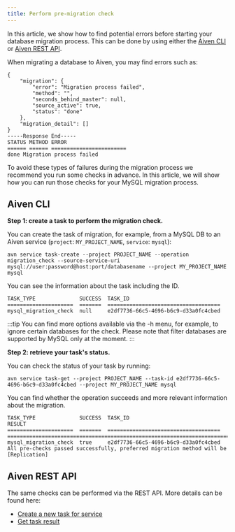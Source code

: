 ```yaml
---
title: Perform pre-migration check
---
```


In this article, we show how to find potential errors before starting
your database migration process. This can be done by using either the
[Aiven CLI](https://github.com/aiven/aiven-client) or [Aiven REST
API](https://api.aiven.io/doc/#section/Introduction).

When migrating a database to Aiven, you may find errors such as:

```shell
{
    "migration": {
        "error": "Migration process failed",
        "method": "",
        "seconds_behind_master": null,
        "source_active": true,
        "status": "done"
    },
    "migration_detail": []
}
-----Response End-----
STATUS METHOD ERROR
====== ====== ========================
done Migration process failed
```

To avoid these types of failures during the migration process we
recommend you run some checks in advance. In this article, we will show
how you can run those checks for your MySQL migration process.

## Aiven CLI

**Step 1: create a task to perform the migration check.**

You can create the task of migration, for example, from a MySQL DB to an
Aiven service (`project`: `MY_PROJECT_NAME`, `service`: `mysql`):

```shell
avn service task-create --project PROJECT_NAME --operation migration_check --source-service-uri mysql://user:password@host:port/databasename --project MY_PROJECT_NAME mysql
```

You can see the information about the task including the ID.

```shell
TASK_TYPE              SUCCESS  TASK_ID
=====================  =======  ====================================
mysql_migration_check  null     e2df7736-66c5-4696-b6c9-d33a0fc4cbed
```

:::tip
You can find more options available via the -h menu, for example, to
ignore certain databases for the check. Please note that filter
databases are supported by MySQL only at the moment.
:::

**Step 2: retrieve your task's status.**

You can check the status of your task by running:

```
avn service task-get --project PROJECT_NAME --task-id e2df7736-66c5-4696-b6c9-d33a0fc4cbed --project MY_PROJECT_NAME mysql
```

You can find whether the operation succeeds and more relevant
information about the migration.

```shell
TASK_TYPE              SUCCESS  TASK_ID                               RESULT
=====================  =======  ====================================  ====================================================================================
mysql_migration_check  true     e2df7736-66c5-4696-b6c9-d33a0fc4cbed  All pre-checks passed successfully, preferred migration method will be [Replication]
```

## Aiven REST API

The same checks can be performed via the REST API. More details can be
found here:

-   [Create a new task for
    service](https://api.aiven.io/doc/#operation/ServiceTaskCreate)
-   [Get task
    result](https://api.aiven.io/doc/#operation/ServiceTaskGet)
